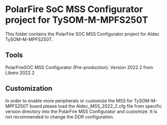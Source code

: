 # PolarFire SoC MSS Configurator project for TySOM-M-MPFS250T
This folder contains the PolarFire SOC MSS Configurator project for Aldec TySOM-M-MPFS250T.

## Tools
PolarFireSOC MSS Configurator (Pre-production). Version 2022.2 from Libero 2022.2

## Customization
In order to enable more peripherals or customize the MSS for TySOM-M-MPFS250T board please load the Aldec_MSS_2022_2.cfg  file from specific version directory into the PolarFire MSS Configurator and customize.
It is not recommended to change the DDR configuration.
